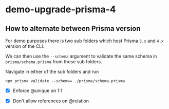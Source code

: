 # demo-upgrade-prisma-4

## How to alternate between Prisma version

For demo purposes there is two sub folders which host Prisma `3.x` and `4.x` version of the CLI.

We can then use the `--schema` argument to validate the same schema in `prisma/schema.prisma` from those sub folders.

Navigate in either of the sub folders and run

```
npx prisma validate --schema=../prisma/schema.prisma
```



- [x] Enforce @unique on 1:1

- [x] Don't allow references on @relation


